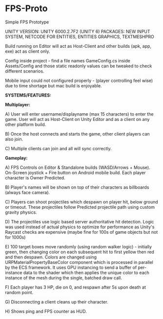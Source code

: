 # FPS-Proto
Simple FPS Prototype

UNITY VERSION: UNITY 6000.2.7F2 (UNITY 6)
PACKAGES: NEW INPUT SYSTEM, NETCODE FOR ENTITIES, ENTITIES GRAPHICS, TEXTMESHPRO

Build running on Editor will act as Host-Client and other builds (apk, app, exe) act as client only.

Config inside project - find a file names GameConfig.cs inside Assets/Config and those static readonly values can be tweaked to check different scenarios.

Mobile input could not configured properly - (player controlling feel wise) due to time shortage but mac build is enjoyable.

**SYSTEMS/FEATURES:**

**Multiplayer:**

A) User will enter username/displayname (max 15 characters) to enter the game. User will act as Host-Client on Unity Editor and as a client on any other platform build.

B) Once the host connects and starts the game, other client players can also join.

C) Multiple clients can join and all will sync correctly.


**Gameplay:**

A) FPS Controls on Editor & Standalone builds (WASD/Arrows + Mouse). On-Screen joystick + Fire button on Android mobile build. Each player character is Owner Predicted.

B) Player's names will be shown on top of their characters as billboards (always face camera).

C) Players can shoot projectiles which despawn on player hit, below ground or timeout. These projectiles follow Predicted projectile path using custom gravity physics.

D) The projectiles use logic based server authoritative hit detection. Logic was used instead of actual physics to optimize for performance as Unity's Raycast checks are expensive (maybe fine for 100s of game objects but not for 1000s)

E) 100 target boxes move randomly (using random walker logic) - initially green, then changing color on each subsequent hit to first yellow then red and then despawn. Colors are changed using URPMaterialPropertyBaseColor component which is processed in parallel by the ECS framework. It uses GPU instancing to send a buffer of per-instance data to the shader which then applies the unique color to each instance of the mesh during the single, batched draw call.

F) Each player has 3 HP, die on 0, and respawn after 5s upon death at random point.

G) Disconnecting a client cleans up their character.

H) Shows ping and FPS counter as HUD.
